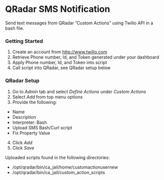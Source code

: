 # QRadar SMS Notification

Send text messages from QRadar ”Custom Actions” using Twilio API in a bash file. 

### Getting Started 

1. Create an account from http://www.twilio.com
2. Retrieve Phone number, Id, and Token generated under your dashboard
3. Apply Phone number, Id, and Token into script
4. Call script into QRadar, see QRadar setup below
 
### QRadar Setup

1. Go to _Admin_ tab and select _Define Actions_ under _Custom Actions_
2. Select _Add_ from top menu options
3. Provide the following:
  * Name
  * Description
  * Interpreter: Bash
  * Upload SMS Bash/Curl script
  * Fix Property Value
4. Click _Add_
5. Click _Save_


Uploaded scripts found in the following directories:

* /opt/qradar/bin/ca_jail/home/customactionusernew
* /opt/qradar/bin/ca_jail/custom_action_scripts

